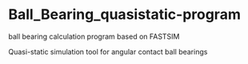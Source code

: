 # Ball_Bearing_quasistatic-program
ball bearing calculation program based on FASTSIM


Quasi-static simulation tool for angular contact ball bearings
